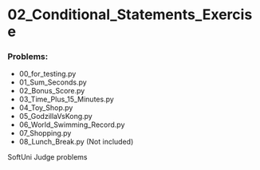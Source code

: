 # 02_Conditional_Statements_Exercise

### Problems:
- 00_for_testing.py
- 01_Sum_Seconds.py
- 02_Bonus_Score.py
- 03_Time_Plus_15_Minutes.py
- 04_Toy_Shop.py
- 05_GodzillaVsKong.py
- 06_World_Swimming_Record.py
- 07_Shopping.py
- 08_Lunch_Break.py (Not included)


SoftUni Judge problems

